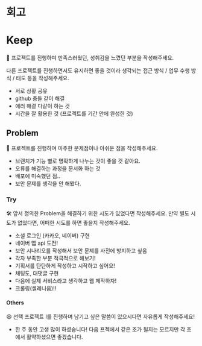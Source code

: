 # 회고



# Keep

<aside> 🎉 프로젝트를 진행하며 만족스러웠던, 성취감을 느꼈던 부분을 작성해주세요.

다른 프로젝트를 진행하면서도 유지하면 좋을 것이라 생각되는 접근 방식 / 업무 수행 방식 / 태도 등을 작성해주세요.

 

- 서로 상황 공유
- github 충돌 같이 해결
- 에러 해결 다같이 하는 것
- 시간을 잘 활용한 것 (프로젝트를 기간 안에 완성한 것)

# Problem

<aside> 🤔 프로젝트를 진행하며 마주한 문제점이나 아쉬운 점을 작성해주세요.



- 브랜치가 기능 별로 명확하게 나누는 것이 좋을 것 같아요.
- 오류를 해결하는 과정을 문서화 하는 것
- 배포에 미숙했던 점..
- 보안 문제를 생각을 안 해봤다.

# Try

<aside> 🛠️ 앞서 정의한 Problem을 해결하기 위한 시도가 있었다면 작성해주세요. 만약 별도 시도가 없었다면, 어떠한 시도를 하면 좋을지 작성해주세요.



- 소셜 로그인 (카카오, 네이버) 구현
- 네이버 맵 api 도전!
- 보안 시나리오를 작성해서 보안 문제를 사전에 방지하고 싶음
- 각자 부족한 부분 적극적으로 해보기!
- 기획서를 탄탄하게 작성하고 시작하고 싶어요!
- 채팅도, 대댓글 구현
- 다음에 실제 서비스라고 생각하고 웹 제작하자!
- 크롤링(셀레니움)!!

# Others

<aside> 😆 선택 프로젝트 I를 진행하며 남기고 싶은 말씀이 있으시다면 자유롭게 작성해주세요!



- 한 주 동안 고생 많이 하셨습니다! 다음 프젝에서 같은 조가 될지는 모르지만 각 조에서 활약하셨으면 좋겠습니다.